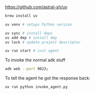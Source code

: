 https://github.com/astral-sh/uv

```bash
brew install uv

uv venv # setups Python version

uv sync # install deps
uv add dep # install dep
uv lock # update project descriptor

uv run start # init agent
```

To invoke the normal adk stuff

```bash
adk web --port 9823;
```

To tell the agent he got the response back:

```bash
uv run python invoke_agent.py
```
